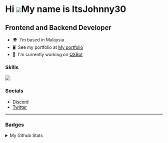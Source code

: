 Hi ![](https://user-images.githubusercontent.com/18350557/176309783-0785949b-9127-417c-8b55-ab5a4333674e.gif)My name is ItsJohnny30
===================================================================================================================================

Frontend and Backend Developer
------------------------------

* 🌍  I'm based in Malaysia
* 🖥️  See my portfolio at [My portfolio](http://itsjohnny30.vercel.app)
* 🚀  I'm currently working on [QXBot](http://qxbot.vercel.app)

### Skills


<p align="left">
<img src="https://skillicons.dev/icons?i=vscode,py,nodejs,js,html,css,php,flask,express,next,react,vite,vue,nuxt,tailwindcss,bootstrap,discord,github,vercel,git&perline=5"/>


### Socials

- [Discord](https://discord.com/users/740101219053338695)
- [Twitter](https://twitter.com/@ItsJohnny30)

---

### Badges

<details>
<summary>
My Github Stats
</summary>

<a href="http://www.github.com/ItsJohnny30"><img src="https://github-readme-stats.vercel.app/api?username=ItsJohnny30&show_icons=true&hide=&count_private=true&title_color=0891b2&text_color=ffffff&icon_color=0891b2&bg_color=1c1917&hide_border=true&show_icons=true" alt="ItsJohnny30's GitHub stats" /></a>

<a href="http://www.github.com/ItsJohnny30"><img src="https://github-readme-streak-stats.herokuapp.com/?user=ItsJohnny30&stroke=ffffff&background=1c1917&ring=0891b2&fire=0891b2&currStreakNum=ffffff&currStreakLabel=0891b2&sideNums=ffffff&sideLabels=ffffff&dates=ffffff&hide_border=true" /></a>

<a href="https://github.com/ItsJohnny30" align="left"><img src="https://github-readme-stats.vercel.app/api/top-langs/?username=ItsJohnny30&langs_count=10&title_color=0891b2&text_color=ffffff&icon_color=0891b2&bg_color=1c1917&hide_border=true&locale=en&custom_title=Top%20%Languages" alt="Top Languages" /></a>

</details>

